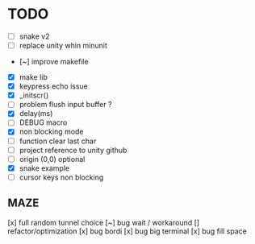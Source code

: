 # TODO

- [ ] snake v2
- [ ] replace unity whin minunit
- [~] improve makefile
- [x] make lib
- [x] keypress echo issue
- [x] _initscr() 
- [ ] problem flush input buffer ?
- [x] delay(ms) 
- [ ] DEBUG macro
- [x] non blocking mode
- [ ] function clear last char 
- [ ] project reference to unity github
- [ ] origin (0,0) optional
- [x] snake example
- [ ] cursor keys non blocking

## MAZE

  [x] full random tunnel choice
  [~] bug wait / workaround
  [] refactor/optimization
  [x] bug bordi
  [x] bug big terminal
  [x] bug fill space